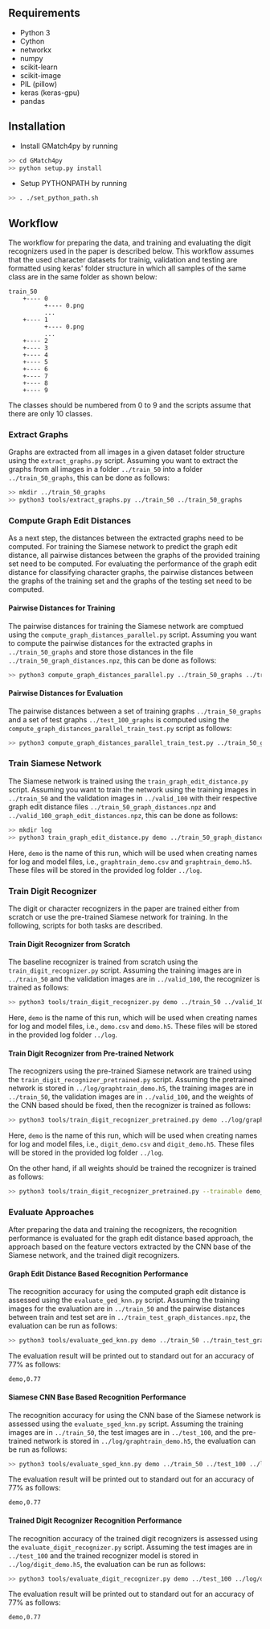 ## Requirements
 - Python 3
 - Cython
 - networkx
 - numpy
 - scikit-learn
 - scikit-image
 - PIL (pillow)
 - keras (keras-gpu)
 - pandas
  
## Installation

- Install GMatch4py by running
``` sh
>> cd GMatch4py
>> python setup.py install
```
- Setup PYTHONPATH by running
``` sh
>> . ./set_python_path.sh
```

## Workflow 

The workflow for preparing the data, and training and evaluating the digit 
recognizers used in the paper is described below.
This workflow assumes that the used character datasets for trainig, 
validation and testing are formatted using keras' folder structure in which all
samples of the same class are in the same folder as shown below:

```
train_50
    +---- 0
          +---- 0.png
          ...
    +---- 1
          +---- 0.png
          ...
    +---- 2
    +---- 3
    +---- 4
    +---- 5
    +---- 6
    +---- 7
    +---- 8
    +---- 9
```

The classes should be numbered from 0 to 9 and the scripts assume that there are
only 10 classes.

### Extract Graphs

Graphs are extracted from all images in a given dataset folder structure using 
the `extract_graphs.py` script. Assuming you want to extract the graphs from
all images in a folder `../train_50` into a folder `../train_50_graphs`, this
can be done as follows:

``` sh
>> mkdir ../train_50_graphs
>> python3 tools/extract_graphs.py ../train_50 ../train_50_graphs
```

### Compute Graph Edit Distances

As a next step, the distances between the extracted graphs need to be computed.
For training the Siamese network to predict the graph edit distance, all 
pairwise distances between the graphs of the provided training set need to be
computed. For evaluating the performance of the graph edit distance for 
classifying character graphs, the pairwise distances between the graphs of the
training set and the graphs of the testing set need to be computed.

#### Pairwise Distances for Training

The pairwise distances for training the Siamese network are comptued using the
`compute_graph_distances_parallel.py` script. Assuming you want to compute the
pairwise distances for the extracted graphs in `../train_50_graphs` and store
those distances in the file `../train_50_graph_distances.npz`, this can be done
as follows:

``` sh
>> python3 compute_graph_distances_parallel.py ../train_50_graphs ../train_50_graph_distances.npz
```

#### Pairwise Distances for Evaluation

The pairwise distances between a set of training graphs `../train_50_graphs` and
a set of test graphs `../test_100_graphs` is computed using the 
`compute_graph_distances_parallel_train_test.py` script as follows:

``` sh
>> python3 compute_graph_distances_parallel_train_test.py ../train_50_graphs ../test_100_graphs ../train_test_graph_distances.npz
```

### Train Siamese Network

The Siamese network is trained using the `train_graph_edit_distance.py` script.
Assuming you want to train the network using the training images in 
`../train_50` and the validation images in `../valid_100` with their respective
graph edit distance files `../train_50_graph_distances.npz` and `../valid_100_graph_edit_distances.npz`, this can be done as follows:

``` sh
>> mkdir log
>> python3 train_graph_edit_distance.py demo ../train_50_graph_distances.npz ../train_50 ../valid_100_graph_edit_distances.npz ../valid_100 ../log
```

Here, `demo` is the name of this run, which will be used when creating names for
log and model files, i.e., `graphtrain_demo.csv` and `graphtrain_demo.h5`. These
files will be stored in the provided log folder `../log`.

### Train Digit Recognizer

The digit or character recognizers in the paper are trained either from scratch
or use the pre-trained Siamese network for training. In the following, scripts
for both tasks are described.

#### Train Digit Recognizer from Scratch

The baseline recognizer is trained from scratch using the 
`train_digit_recognizer.py` script.
Assuming the training images are in `../train_50` and the validation images
are in `../valid_100`, the recognizer is trained as follows:

``` sh
>> python3 tools/train_digit_recognizer.py demo ../train_50 ../valid_100 ../log
```

Here, `demo` is the name of this run, which will be used when creating names for
log and model files, i.e., `demo.csv` and `demo.h5`. These files will be stored
in the provided log folder `../log`.

#### Train Digit Recognizer from Pre-trained Network

The recognizers using the pre-trained Siamese network are trained using the
`train_digit_recognizer_pretrained.py` script. Assuming the pretrained network 
is stored in `../log/graphtrain_demo.h5`, the training images are in 
`../train_50`, the validation images are in `../valid_100`, and the weights of 
the CNN based should be fixed, then the recognizer is trained as follows:

``` sh
>> python3 tools/train_digit_recognizer_pretrained.py demo ../log/graphtrain_demo.h5 ../train_50 ../valid_100 ../log
```

Here, `demo` is the name of this run, which will be used when creating names for
log and model files, i.e., `digit_demo.csv` and `digit_demo.h5`. These files 
will be stored in the provided log folder `../log`.

On the other hand, if all weights should be trained the recognizer is trained as
follows:

``` sh
>> python3 tools/train_digit_recognizer_pretrained.py --trainable demo_trainable ../log/graphtrain_demo.h5 ../train_50 ../valid_100 ../log
```

### Evaluate Approaches

After preparing the data and training the recognizers, the recognition 
performance is evaluated for the graph edit distance based approach, the 
approach based on the feature vectors extracted by the CNN base of the 
Siamese network, and the trained digit recognizers.

#### Graph Edit Distance Based Recognition Performance

The recognition accuracy for using the computed graph edit distance is assessed
using the `evaluate_ged_knn.py` script. Assuming the training images for the 
evaluation are in `../train_50` and the pairwise distances between train and 
test set are in `../train_test_graph_distances.npz`, the evaluation can be run 
as follows:

``` sh
>> python3 tools/evaluate_ged_knn.py demo ../train_50 ../train_test_graph_distances.npz
```

The evaluation result will be printed out to standard out for an accuracy of 77%
as follows:

```
demo,0.77
```

#### Siamese CNN Base Based Recognition Performance

The recognition accuracy for using the CNN base of the Siamese network is 
assessed using the `evaluate_sged_knn.py` script. Assuming the training 
images are in `../train_50`, the test images are in `../test_100`, and
the pre-trained network is stored in `../log/graphtrain_demo.h5`, the evaluation
can be run as follows:

``` sh
>> python3 tools/evaluate_sged_knn.py demo ../train_50 ../test_100 ../log/graphtrain_demo.h5
```

The evaluation result will be printed out to standard out for an accuracy of 77%
as follows:

```
demo,0.77
```

#### Trained Digit Recognizer Recognition Performance

The recognition accuracy of the trained digit recognizers is assessed using the
`evaluate_digit_recognizer.py` script. Assuming the test images are in 
`../test_100` and the trained recognizer model is stored in 
`../log/digit_demo.h5`, the evaluation can be run as follows:

``` sh
>> python3 tools/evaluate_digit_recognizer.py demo ../test_100 ../log/digit_demo.h5
```

The evaluation result will be printed out to standard out for an accuracy of 77%
as follows:

```
demo,0.77
```


